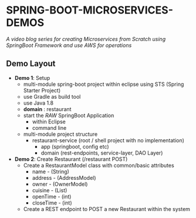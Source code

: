 # SPRING-BOOT-MICROSERVICES-DEMOS
*A video blog series for creating Microservices from Scratch using SpringBoot Framework and use AWS for operations*
## Demo Layout
- **Demo 1**: Setup
  - multi-module spring-boot project within eclipse using STS (Spring Starter Project)
  - use Gradle as build tool
  - use Java 1.8
  - **domain** : restaurant
  - start the *RAW* SpringBoot Application
    - within Eclipse
    - command line
  - multi-module project structure
    - restaurant-service (root / shell project with no implementation)
      - app (springboot, config etc)
      - domain (rest-endpoints, service-layer, DAO Layer)
- **Demo 2**: Create Restaurant (/restaurant POST)
  - Create a RestaurantModel class with common/basic attributes
    - name - (String)
    - address - (AddressModel)
    - owner - (OwnerModel)
    - cuisine - (List)
    - openTime - (int)
    - closeTime - (int)
  - Create a REST endpoint to POST a new Restaurant within the system
